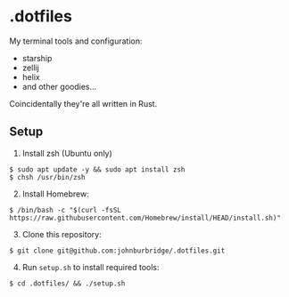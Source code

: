 # .dotfiles

My terminal tools and configuration:
* starship
* zellij
* helix
* and other goodies...

Coincidentally they're all written in Rust.

## Setup

1. Install zsh (Ubuntu only)
```
$ sudo apt update -y && sudo apt install zsh
$ chsh /usr/bin/zsh
```

2. Install Homebrew:
```
$ /bin/bash -c "$(curl -fsSL https://raw.githubusercontent.com/Homebrew/install/HEAD/install.sh)"
```

3. Clone this repository:
```
$ git clone git@github.com:johnburbridge/.dotfiles.git
```

4. Run `setup.sh` to install required tools:
```
$ cd .dotfiles/ && ./setup.sh
```

